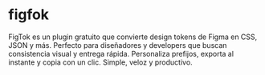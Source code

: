 # figfok
FigTok es un plugin gratuito que convierte design tokens de Figma en CSS, JSON y más. Perfecto para diseñadores y developers que buscan consistencia visual y entrega rápida. Personaliza prefijos, exporta al instante y copia con un clic. Simple, veloz y productivo.
